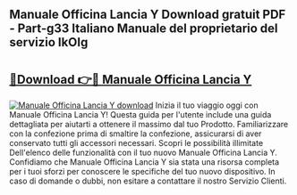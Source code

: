 ## Manuale Officina Lancia Y Download gratuit PDF - Part-g33 Italiano Manuale del proprietario del servizio IkOIg

# <h2><a href="http://dfchw8y.blite.top/?on=Manuale+Officina+Lancia+Y">🔗Download 👉🔴 Manuale Officina Lancia Y</a></h2>

[![Manuale Officina Lancia Y download](https://i.imgur.com/lujVjoI.png)](http://dfchw8y.blite.top/?on=Manuale+Officina+Lancia+Y)
Inizia il tuo viaggio oggi con Manuale Officina Lancia Y! Questa guida per l'utente include una guida dettagliata per aiutarti a ottenere il massimo dal tuo Prodotto. Familiarizzare con la confezione prima di smaltire la confezione, assicurarsi di aver conservato tutti gli accessori necessari. Scopri le possibilità illimitate Dell'elenco delle funzionalità con il tuo nuovo Manuale Officina Lancia Y. Confidiamo che Manuale Officina Lancia Y sia stata una risorsa completa per i tuoi sforzi per conoscere le specifiche del tuo nuovo dispositivo. In caso di domande o dubbi, non esitare a contattare il nostro Servizio Clienti.
